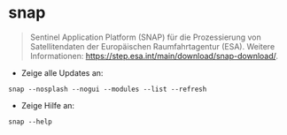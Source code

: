 # snap

> Sentinel Application Platform (SNAP) für die Prozessierung von Satellitendaten der Europäischen Raumfahrtagentur (ESA).
> Weitere Informationen: <https://step.esa.int/main/download/snap-download/>.

- Zeige alle Updates an:

`snap --nosplash --nogui --modules --list --refresh`

- Zeige Hilfe an:

`snap --help`
